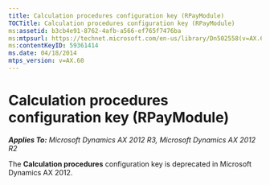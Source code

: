 ```yaml
---
title: Calculation procedures configuration key (RPayModule)
TOCTitle: Calculation procedures configuration key (RPayModule)
ms:assetid: b3cb4e91-8762-4afb-a566-ef765f7476ba
ms:mtpsurl: https://technet.microsoft.com/en-us/library/Dn502558(v=AX.60)
ms:contentKeyID: 59361414
ms.date: 04/18/2014
mtps_version: v=AX.60
---
```


# Calculation procedures configuration key (RPayModule) 


_**Applies To:** Microsoft Dynamics AX 2012 R3, Microsoft Dynamics AX 2012 R2_

The **Calculation procedures** configuration key is deprecated in Microsoft Dynamics AX 2012.

  


